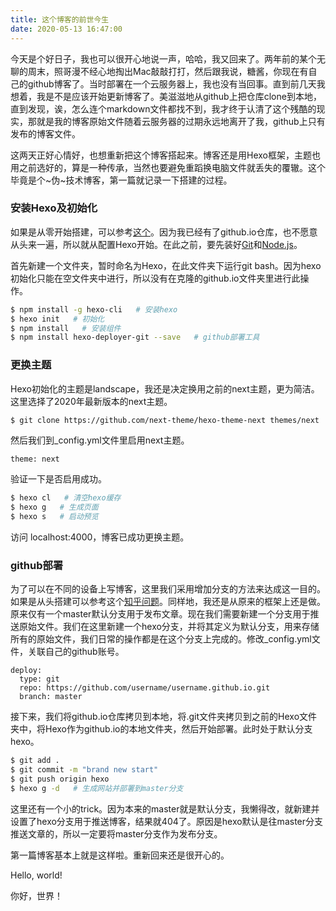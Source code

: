 ```yaml
---
title: 这个博客的前世今生
date: 2020-05-13 16:47:00
---
```


今天是个好日子，我也可以很开心地说一声，哈哈，我又回来了。两年前的某个无聊的周末，照哥漫不经心地掏出Mac敲敲打打，然后跟我说，糖酱，你现在有自己的github博客了。当时部署在一个云服务器上，我也没有当回事。直到前几天我想着，我是不是应该开始更新博客了。美滋滋地从github上把仓库clone到本地，直到发现，诶，怎么连个markdown文件都找不到，我才终于认清了这个残酷的现实，那就是我的博客原始文件随着云服务器的过期永远地离开了我，github上只有发布的博客文件。

这两天正好心情好，也想重新把这个博客搭起来。博客还是用Hexo框架，主题也用之前选好的，算是一种传承，当然也要避免重蹈换电脑文件就丢失的覆辙。这个毕竟是个~伪~技术博客，第一篇就记录一下搭建的过程。

### 安装Hexo及初始化

如果是从零开始搭建，可以参考[这个](https://zhuanlan.zhihu.com/p/26625249)。因为我已经有了github.io仓库，也不愿意从头来一遍，所以就从配置Hexo开始。在此之前，要先装好[Git](https://git-scm.com/download/win)和[Node.js](https://nodejs.org/en/download/)。

首先新建一个文件夹，暂时命名为Hexo，在此文件夹下运行git bash。因为hexo初始化只能在空文件夹中进行，所以没有在克隆的github.io文件夹里进行此操作。

```bash
$ npm install -g hexo-cli   # 安装hexo
$ hexo init   # 初始化
$ npm install   # 安装组件
$ npm install hexo-deployer-git --save   # github部署工具
```

### 更换主题

Hexo初始化的主题是landscape，我还是决定换用之前的next主题，更为简洁。这里选择了2020年最新版本的next主题。

```bash
$ git clone https://github.com/next-theme/hexo-theme-next themes/next
```
然后我们到_config.yml文件里启用next主题。

```
theme: next
```
验证一下是否启用成功。

```bash
$ hexo cl   # 清空hexo缓存
$ hexo g   # 生成页面
$ hexo s   # 启动预览
```

访问 localhost:4000，博客已成功更换主题。

### github部署

为了可以在不同的设备上写博客，这里我们采用增加分支的方法来达成这一目的。如果是从头搭建可以参考这个[知乎问题](https://www.zhihu.com/question/21193762)。同样地，我还是从原来的框架上还是做。原来仅有一个master默认分支用于发布文章。现在我们需要新建一个分支用于推送原始文件。我们在这里新建一个hexo分支，并将其定义为默认分支，用来存储所有的原始文件，我们日常的操作都是在这个分支上完成的。修改_config.yml文件，关联自己的github账号。

```
deploy:
  type: git
  repo: https://github.com/username/username.github.io.git
  branch: master
```

接下来，我们将github.io仓库拷贝到本地，将.git文件夹拷贝到之前的Hexo文件夹中，将Hexo作为github.io的本地文件夹，然后开始部署。此时处于默认分支hexo。

```bash
$ git add .
$ git commit -m "brand new start"
$ git push origin hexo
$ hexo g -d   # 生成网站并部署到master分支
```

这里还有一个小的trick。因为本来的master就是默认分支，我懒得改，就新建并设置了hexo分支用于推送博客，结果就404了。原因是hexo默认是往master分支推送文章的，所以一定要将master分支作为发布分支。

第一篇博客基本上就是这样啦。重新回来还是很开心的。

Hello, world!

你好，世界！





